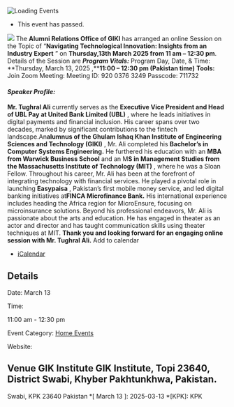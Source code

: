 ![Loading Events](https://giki.edu.pk/event/navigating-technological-innovation-insights-from-an-industry-expert/)
  * This event has passed.


![](https://giki.edu.pk/wp-content/uploads/2025/03/Tech-Innovation-Webinar-13th-March-2025-1.png)
The **Alumni Relations Office of GIKI** has arranged an online Session on the Topic of “**Navigating Technological Innovation: Insights from an Industry Expert** ” on **Thursday,13th March 2025 from 11 am – 12:30 pm**. Details of the Session are
**_Program Vitals:_**
Program Day, Date, & Time: **Thursday, March 13, 2025 ,****11:00 – 12:30 pm (Pakistan time)**
**Tools:**
Join Zoom Meeting: 
Meeting ID: 920 0376 3249
Passcode: 711732
#### _**Speaker Profile:**_
**Mr. Tughral Ali** currently serves as the **Executive Vice President and Head of UBL Pay at United Bank Limited (UBL)** , where he leads initiatives in digital payments and financial inclusion. His career spans over two decades, marked by significant contributions to the fintech landscape.An**alumnus of the Ghulam Ishaq Khan Institute of Engineering Sciences and Technology (GIKI)** , Mr. Ali completed his **Bachelor’s in Computer Systems Engineering.** He furthered his education with an **MBA from Warwick Business School** and an M**S in Management Studies from the Massachusetts Institute of Technology (MIT)** , where he was a Sloan Fellow.
Throughout his career, Mr. Ali has been at the forefront of integrating technology with financial services. He played a pivotal role in launching **Easypaisa** , Pakistan’s first mobile money service, and led digital banking initiatives at**FINCA Microfinance Bank.** His international experience includes heading the Africa region for MicroEnsure, focusing on microinsurance solutions.
Beyond his professional endeavors, Mr. Ali is passionate about the arts and education. He has engaged in theater as an actor and director and has taught communication skills using theater techniques at MIT.
**Thank you and looking forward for an engaging online session with Mr. Tughral Ali.**
Add to calendar 
  * [ iCalendar ](webcal://giki.edu.pk/event/navigating-technological-innovation-insights-from-an-industry-expert/?ical=1)


##  Details  

Date: 
     March 13  

Time: 
    
11:00 am - 12:30 pm  

Event Category:
    [Home Events](https://giki.edu.pk/events/category/home_events/) 

Website: 

##  Venue       GIK Institute       GIK Institute, Topi 23640, District Swabi, Khyber Pakhtunkhwa, Pakistan.   
Swabi, KPK 23640 Pakistan
  *[ March 13 ]: 2025-03-13
  *[KPK]: KPK
